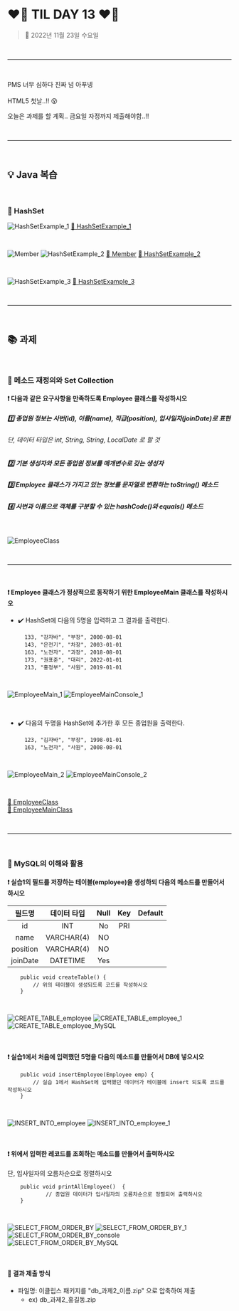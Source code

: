 # ❤️‍🔥 **TIL DAY 13** ❤️‍🔥

> 📆 2022년 11월 23일 수요일

<br>

---

<br>

PMS 너무 심하다 진짜 넘 아푸넹 <br>
<br>
HTML5 첫날..!! 😵 <br>

오늘은 과제를 할 계획.. 금요일 자정까지 제출해야함..!! <br>

<br>

---

<br>

## 💡 Java 복습

<br>

### 📍 HashSet

![HashSetExample_1](IMAGE/221123_HashSetExample1.png)
[🔗 HashSetExample_1](https://github.com/NOSTALJIAN/JAVA/blob/d70d7d317eb1e0a899b9b152ad45fc96c7c6a6d1/Jian/study/ch10/HashSetExample.java)

<br>

![Member](IMAGE/221123_Member.png)
![HashSetExample_2](IMAGE/221123_HashSetExample2.png)
[🔗 Member](https://github.com/NOSTALJIAN/JAVA/blob/d70d7d317eb1e0a899b9b152ad45fc96c7c6a6d1/Jian/study/ch10/Member.java)
[🔗 HashSetExample_2](https://github.com/NOSTALJIAN/JAVA/blob/d70d7d317eb1e0a899b9b152ad45fc96c7c6a6d1/Jian/study/ch10/HashSetExample2.java)

<br>

![HashSetExample_3](IMAGE/221123_HashSetExample3.png)
[🔗 HashSetExample_3](https://github.com/NOSTALJIAN/JAVA/blob/d70d7d317eb1e0a899b9b152ad45fc96c7c6a6d1/Jian/study/ch10/HashSetExample3.java)

<br>

---

<br>

## 📚 과제

<br>

### 📑 메소드 재정의와 Set Collection

#### ❗️ 다음과 같은 요구사항을 만족하도록 Employee 클래스를 작성하시오

##### 1️⃣ 종업원 정보는 사번(id), 이름(name), 직급(position), 입사일자(joinDate)로 표현

###### 단, 데이터 타입은 int, String, String, LocalDate 로 할 것

##### 2️⃣ 기본 생성자와 모든 종업원 정보를 매개변수로 갖는 생성자

##### 3️⃣ Employee 클래스가 가지고 있는 정보를 문자열로 변환하는 toString() 메소드

##### 4️⃣ 사번과 이름으로 객체를 구분할 수 있는 hashCode()와 equals() 메소드

<br>

![EmployeeClass](/IMAGE/EmployeeClass.png)

<br>

---

<br>

#### ❗️ Employee 클래스가 정상적으로 동작하기 위한 EmployeeMain 클래스를 작성하시오

- ✔️ HashSet에 다음의 5명을 입력하고 그 결과를 출력한다.

        133, "강자바", "부장", 2000-08-01
        143, "은전기", "차장", 2003-01-01
        163, "노전자", "과장", 2018-08-01
        173, "권표준", "대리", 2022-01-01
        213, "홍정부", "사원", 2019-01-01

<br>

![EmployeeMain_1](IMAGE/EmployeeMain_1.png)
![EmployeeMainConsole_1](IMAGE/EmployeeMainConsole_1.png)

<br>

- ✔️ 다음의 두명을 HashSet에 추가한 후 모든 종업원을 출력한다.

        123, "김자바", "부장", 1998-01-01
        163, "노전자", "사원", 2008-08-01

<br>

![EmployeeMain_2](IMAGE/EmployeeMain_2.png)
![EmployeeMainConsole_2](IMAGE/EmployeeMainConsole_2.png)

<br>

[🔗 EmployeeClass](https://github.com/NOSTALJIAN/JAVA/blob/5178aead9c9802c64951b408301b116d3d2787b1/Jian/task/Employee.java)
<br>
[🔗 EmployeeMainClass](https://github.com/NOSTALJIAN/JAVA/blob/703cdc09a754d38a3a391a8a4adcbb9c7a1bc53a/Jian/task/EmployeeMain.java)

<br>

---

<br>

### 📑 MySQL의 이해와 활용

#### ❗️ 실습1의 필드를 저장하는 테이블(employee)을 생성하되 다음의 메소드를 만들어서 하시오

|필드명|데이터 타입|Null|Key|Default|
|:---:|:---:|:---:|:---:|:---:|
|id|INT|No|PRI||
|name|VARCHAR(4)|NO|||
|position|VARCHAR(4)|NO|||
|joinDate|DATETIME|Yes|||

        public void createTable() {
            // 위의 테이블이 생성되도록 코드를 작성하시오
        }

<br>

![CREATE_TABLE_employee](/IMAGE/CREATE_TABLE_employee.png)
![CREATE_TABLE_employee_1](IMAGE/CREATE_TABLE_eployee_1.png)
![CREATE_TABLE_employee_MySQL](IMAGE/CREATE_TABLE_employee_MySQL.png)

<br>

#### ❗️ 실습1에서 처음에 입력했던 5명을 다음의 메소드를 만들어서 DB에 넣으시오

        public void insertEmployee(Employee emp) {
            // 실습 1에서 HashSet에 입력했던 데이터가 테이블에 insert 되도록 코드를 작성하시오
        }

<br>

![INSERT_INTO_employee](IMAGE/INSERT_INTO_employee.png)
![INSERT_INTO_employee_1](IMAGE/INSERT_INTO_employee_1.png)

<br>

#### ❗️ 위에서 입력한 레코드를 조회하는 메소드를 만들어서 출력하시오

단, 입사일자의 오름차순으로 정렬하시오

        public void printAllEmployee()  {
                // 종업원 데이터가 입사일자의 오름차순으로 정렬되어 출력하시오
        }

<br>

![SELECT_FROM_ORDER_BY](IMAGE/SELECT_FROM_ORDER_BY.png)
![SELECT_FROM_ORDER_BY_1](IMAGE/SELECT_FROM_ORDER_BY_1.png)
![SELECT_FROM_ORDER_BY_console](IMAGE/SELECT_FROM_ORDER_BY_console.png)
![SELECT_FROM_ORDER_BY_MySQL](IMAGE/SELECT_FROM_ORDER_BY_MySQL.png)

<br>

#### 📨  결과 제출 방식

- 파일명: 이클립스 패키지를 "db_과제2_이름.zip" 으로 압축하여 제출
  - ex) db_과제2_홍길동.zip

<!--END-->